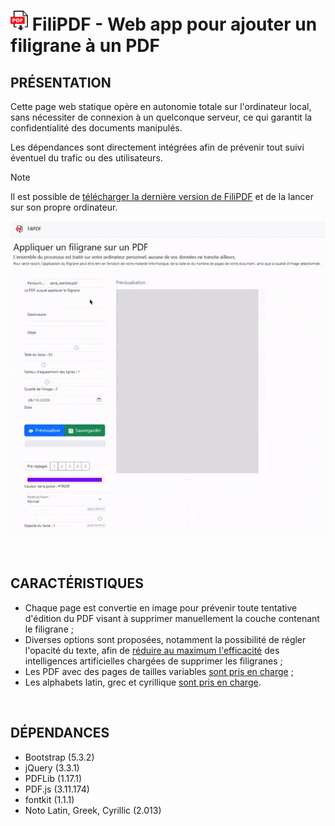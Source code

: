 # <img src="../res/img/favicon.png" alt="filipdf logo" width="28"  height="32"/> FiliPDF - Web app pour ajouter un filigrane à un PDF

## PRÉSENTATION
Cette page web statique opère en autonomie totale sur l'ordinateur local, sans nécessiter de connexion à un quelconque serveur, ce qui garantit la confidentialité des documents manipulés.  

Les dépendances sont directement intégrées afin de prévenir tout suivi éventuel du trafic ou des utilisateurs.  

> [!NOTE]  
> Il est possible de [télécharger la dernière version de FiliPDF](https://github.com/PhilJbt/FiliPDF/releases/latest/download/FiliPDF.zip) et de la lancer sur son propre ordinateur.

![](demo.gif)

&#160;

## CARACTÉRISTIQUES
- Chaque page est convertie en image pour prévenir toute tentative d'édition du PDF visant à supprimer manuellement la couche contenant le filigrane ;
- Diverses options sont proposées, notamment la possibilité de régler l'opacité du texte, afin de [réduire au maximum l'efficacité](options/opacity.md) des intelligences artificielles chargées de supprimer les filigranes ;
- Les PDF avec des pages de tailles variables [sont pris en charge](features/multiplesize.md) ;
- Les alphabets latin, grec et cyrillique [sont pris en charge](features/glyphs.md).

&#160;

## DÉPENDANCES
- Bootstrap (5.3.2)
- jQuery (3.3.1)
- PDFLib (1.17.1)
- PDF.js (3.11.174)
- fontkit (1.1.1)
- Noto Latin, Greek, Cyrillic (2.013)

